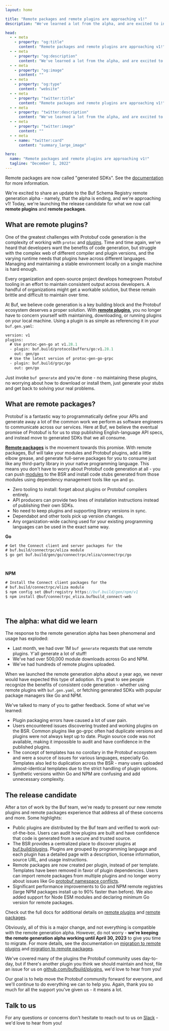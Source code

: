 ```yaml
---
layout: home

title: "Remote packages and remote plugins are approaching v1!"
description: "We've learned a lot from the alpha, and are excited to introduce a new and improved code generation experience."

head:
  - - meta
    - property: "og:title"
      content: "Remote packages and remote plugins are approaching v1!"
  - - meta
    - property: "og:description"
      content: "We've learned a lot from the alpha, and are excited to introduce a new and improved code generation experience."
  - - meta
    - property: "og:image"
      content: ""
  - - meta
    - property: "og:type"
      content: "website"
  - - meta
    - property: "twitter:title"
      content: "Remote packages and remote plugins are approaching v1!"
  - - meta
    - property: "twitter:description"
      content: "We've learned a lot from the alpha, and are excited to introduce a new and improved code generation experience."
  - - meta
    - property: "twitter:image"
      content: ""
  - - meta
    - name: "twitter:card"
      content: "summary_large_image"

hero:
  name: "Remote packages and remote plugins are approaching v1!"
  tagline: "December 1, 2022"
---
```


Remote packages are now called "generated SDKs". See the [documentation](/docs/bsr/generated-sdks/overview/index.md) for more information.

We're excited to share an update to the Buf Schema Registry remote generation alpha - namely, that the alpha is ending, and we're approaching v1! Today, we're launching the release candidate for what we now call **remote plugins** and **remote packages**.

## What are remote plugins?

One of the greatest challenges with Protobuf code generation is the complexity of working with `protoc` and [plugins](https://buf.build/plugins). Time and time again, we've heard that developers want the benefits of code generation, but struggle with the complex web of different compiler and plugin versions, and the varying runtime needs that plugins have across different languages. Managing and maintaining a stable environment locally on a single machine is hard enough.

Every organization and open-source project develops homegrown Protobuf tooling in an effort to maintain consistent output across developers. A handful of organizations might get a workable solution, but these remain brittle and difficult to maintain over time.

At Buf, we believe code generation is a key building block and the Protobuf ecosystem deserves a proper solution. With [**remote plugins**](/docs/bsr/remote-plugins/overview/index.md), you no longer have to concern yourself with maintaining, downloading, or running plugins on your local machine. Using a plugin is as simple as referencing it in your `buf.gen.yaml`:

```protobuf
version: v1
plugins:
  # Use protoc-gen-go at v1.28.1
  - plugin: buf.build/protocolbuffers/go:v1.28.1
    out: gen/go
  # Use the latest version of protoc-gen-go-grpc
  - plugin: buf.build/grpc/go
    out: gen/go
```

`‍`Just invoke `buf generate` and you're done - no maintaining these plugins, no worrying about how to download or install them, just generate your stubs and get back to solving your real problems.

## What are remote packages?

Protobuf is a fantastic way to programmatically define your APIs and generate away a lot of the common work we perform as software engineers to communicate across our services. Here at Buf, we believe the eventual promise of Protobuf is for us to stop publishing English-language API specs, and instead move to generated SDKs that we all consume.

[**Remote packages**](/docs/bsr/generated-sdks/overview/index.md) is the movement towards this promise. With remote packages, Buf will take your modules and Protobuf plugins, add a little elbow grease, and generate full-serve packages for you to consume just like any third-party library in your native programming language. This means you don't have to worry about Protobuf code generation at all - you can push [modules](/docs/bsr/index.md#modules) to the BSR and install code stubs generated from those modules using dependency management tools like `npm` and `go`.

- Zero tooling to install: forget about plugins or Protobuf compilers entirely.
- API producers can provide two lines of installation instructions instead of publishing their own SDKs.
- No need to keep plugins and supporting library versions in sync.
- Dependabot and other tools pick up version changes.
- Any organization-wide caching used for your existing programming languages can be used in the exact same way.

**Go**

```protobuf
# Get the Connect client and server packages for the
# buf.build/connectrpc/eliza module
$ go get buf.build/gen/go/connectrpc/eliza/connectrpc/go
```

`‍   `

**NPM**

```protobuf
# Install the Connect client packages for the
# buf.build/connectrpc/eliza module
$ npm config set @buf:registry https://buf.build/gen/npm/v1
$ npm install @buf/connectrpc_eliza.bufbuild_connect-web
```

`‍   `

## The alpha: what did we learn

The response to the remote generation alpha has been phenomenal and usage has exploded:

- Last month, we had over 1M `buf generate` requests that use remote plugins. Y'all generate a lot of stuff!
- We've had over 500,000 module downloads across Go and NPM.
- We've had hundreds of remote plugins uploaded.

When we launched the remote generation alpha about a year ago, we never would have expected this type of adoption. It's great to see people recognize the benefits of consistent code generation - whether using remote plugins with `buf.gen.yaml`, or fetching generated SDKs with popular package managers like Go and NPM.

We've talked to many of you to gather feedback. Some of what we've learned:

- Plugin packaging errors have caused a lot of user pain.
- Users encountered issues discovering trusted and working plugins on the BSR. Common plugins like go-grpc often had duplicate versions and plugins were not always kept up to date. Plugin source code was not available, making it impossible to audit and have confidence in the published plugins.
- The concept of templates has no corollary in the Protobuf ecosystem and were a source of issues for various languages, especially Go. Templates also led to duplication across the BSR - many users uploaded almost-identical templates due to the strict handling of plugin options.
- Synthetic versions within Go and NPM are confusing and add unnecessary complexity.

## The release candidate

After a ton of work by the Buf team, we're ready to present our new remote plugins and remote packages experience that address all of these concerns and more. Some highlights:

- Public plugins are distributed by the Buf team and verified to work out-of-the-box. Users can audit how plugins are built and have confidence that code is generated from a secure and trusted source.
- The BSR provides a centralized place to discover plugins at [buf.build/plugins](https://buf.build/plugins). Plugins are grouped by programming language and each plugin has a detailed page with a description, license information, source URL, and usage instructions.
- Remote packages are now created per plugin, instead of per template. Templates have been removed in favor of plugin dependencies. Users can import remote packages from multiple plugins and no longer worry about issues like Go [protobuf namespace conflicts](https://developers.google.com/protocol-buffers/docs/reference/go/faq#namespace-conflict).
- Significant performance improvements to Go and NPM remote registries (large NPM packages install up to 90% faster than before). We also added support for Node ESM modules and declaring minimum Go version for remote packages.

Check out the full docs for additional details on [remote plugins](/docs/bsr/remote-plugins/overview/index.md) and [remote packages](/docs/bsr/generated-sdks/overview/index.md).

Obviously, all of this is a major change, and not everything is compatible with the remote generation alpha. However, do not worry - **we're keeping the remote generation alpha working until April 30, 2023** to give you time to migrate. For more details, see the documentation on [migration to remote plugins](/docs/migration-guides/migrate-remote-generation-alpha/index.md) and [migration to remote packages](/docs/migration-guides/migrate-remote-generation-alpha/index.md).

We've covered many of the plugins the Protobuf community uses day-to-day, but if there's another plugin you think we should maintain and host, file an issue for us on [github.com/bufbuild/plugins](https://github.com/bufbuild/plugins), we'd love to hear from you!

Our goal is to help move the Protobuf community forward for everyone, and we'll continue to do everything we can to help you. Again, thank you so much for all the support you've given us - it means a lot.

## Talk to us

For any questions or concerns don't hesitate to reach out to us on [Slack](https://buf.build/b/slack) - we'd love to hear from you!

‍
